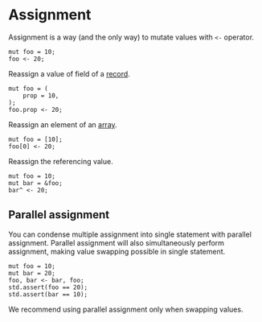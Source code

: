 # Assignment

Assignment is a way (and the only way) to mutate values with `<-` operator.

```butter
mut foo = 10;
foo <- 20;
```

Reassign a value of field of a [record].

[record]: record.md

```butter
mut foo = (
    prop = 10,
);
foo.prop <- 20;
```

Reassign an element of an [array].

[array]: array.md

```butter
mut foo = [10];
foo[0] <- 20;
```

Reassign the referencing value.

[reference]: reference.md

```butter
mut foo = 10;
mut bar = &foo;
bar^ <- 20;
```

## Parallel assignment

You can condense multiple assignment into single statement with parallel assignment. Parallel assignment will also simultaneously perform assignment, making value swapping possible in single statement.

```butter
mut foo = 10;
mut bar = 20;
foo, bar <- bar, foo;
std.assert(foo == 20);
std.assert(bar == 10);
```

We recommend using parallel assignment only when swapping values.

